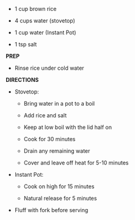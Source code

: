 -   1 cup brown rice

-   4 cups water (stovetop)

-   1 cup water (Instant Pot)

-   1 tsp salt

**PREP**

-   Rinse rice under cold water

**DIRECTIONS**

-   Stovetop:

    -   Bring water in a pot to a boil

    -   Add rice and salt

    -   Keep at low boil with the lid half on

    -   Cook for 30 minutes

    -   Drain any remaining water

    -   Cover and leave off heat for 5-10 minutes

-   Instant Pot:

    -   Cook on high for 15 minutes

    -   Natural release for 5 minutes

-   Fluff with fork before serving
